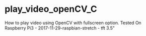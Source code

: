 # play_video_openCV_C
How to play video using OpenCV with fullscreen option. Tested On Raspberry Pi3 - 2017-11-29-raspbian-stretch - tft 3.5"
